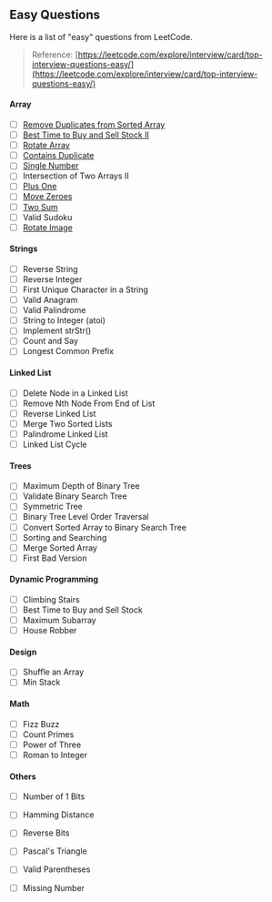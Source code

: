 ## Easy Questions

Here is a list of "easy" questions from LeetCode.

> Reference: [https://leetcode.com/explore/interview/card/top-interview-questions-easy/](https://leetcode.com/explore/interview/card/top-interview-questions-easy/)

#### **Array**

* [ ] [Remove Duplicates from Sorted Array](/interview-questions/easy-questions/arrays/remove-duplicates.md)
* [ ] [Best Time to Buy and Sell Stock II](/interview-questions/easy-questions/arrays/best-time-to-buy-sell-stock-2.md)
* [ ] [Rotate Array](/interview-questions/easy-questions/arrays/rotate-array.md)
* [ ] [Contains Duplicate](/interview-questions/easy-questions/arrays/contains-duplicate.md)
* [ ] [Single Number](/interview-questions/easy-questions/arrays/single-number.md)
* [ ] Intersection of Two Arrays II
* [ ] [Plus One](/interview-questions/easy-questions/arrays/plus-one.md)
* [ ] [Move Zeroes](/interview-questions/easy-questions/arrays/move-zeros.md)
* [ ] [Two Sum](/interview-questions/easy-questions/arrays/two-sum.md)
* [ ] Valid Sudoku
* [ ] [Rotate Image](/interview-questions/easy-questions/arrays/rotate-image.md)

#### **Strings**

* [ ] Reverse String
* [ ] Reverse Integer
* [ ] First Unique Character in a String
* [ ] Valid Anagram
* [ ] Valid Palindrome
* [ ] String to Integer \(atoi\)
* [ ] Implement strStr\(\)
* [ ] Count and Say
* [ ] Longest Common Prefix

#### **Linked List**

* [ ] Delete Node in a Linked List
* [ ] Remove Nth Node From End of List
* [ ] Reverse Linked List
* [ ] Merge Two Sorted Lists
* [ ] Palindrome Linked List
* [ ] Linked List Cycle

#### **Trees**

* [ ] Maximum Depth of Binary Tree
* [ ] Validate Binary Search Tree
* [ ] Symmetric Tree
* [ ] Binary Tree Level Order Traversal
* [ ] Convert Sorted Array to Binary Search Tree
* [ ] Sorting and Searching
* [ ] Merge Sorted Array
* [ ] First Bad Version

#### **Dynamic Programming**

* [ ] Climbing Stairs
* [ ] Best Time to Buy and Sell Stock
* [ ] Maximum Subarray
* [ ] House Robber

#### **Design**

* [ ] Shuffle an Array
* [ ] Min Stack

#### **Math**

* [ ] Fizz Buzz
* [ ] Count Primes
* [ ] Power of Three
* [ ] Roman to Integer

#### **Others**

* [ ] Number of 1 Bits
* [ ] Hamming Distance
* [ ] Reverse Bits
* [ ] Pascal's Triangle
* [ ] Valid Parentheses
* [ ] Missing Number



